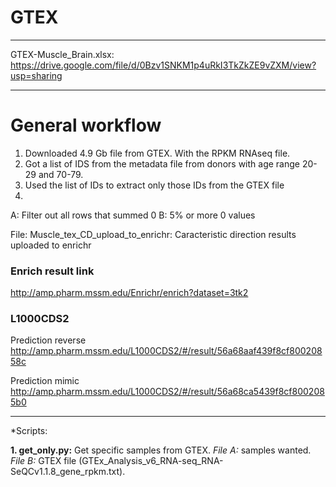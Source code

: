 # GTEX
________________________________________________________________________________________________________________________

GTEX-Muscle_Brain.xlsx: https://drive.google.com/file/d/0Bzv1SNKM1p4uRkI3TkZkZE9vZXM/view?usp=sharing
________________________________________________________________________________________________________________________

# General workflow

1. Downloaded 4.9 Gb file from GTEX. With the RPKM RNAseq file.
2. Got a list of IDS from the metadata file from donors with age range 20-29 and 70-79.
3. Used the list of IDs to extract only those IDs from the GTEX file
4.
  A: Filter out all rows that summed 0 
  B: 5% or more 0 values

File: Muscle_tex_CD_upload_to_enrichr: Caracteristic direction results uploaded to enrichr


### Enrich result link 
  http://amp.pharm.mssm.edu/Enrichr/enrich?dataset=3tk2

### L1000CDS2
  Prediction reverse
  http://amp.pharm.mssm.edu/L1000CDS2/#/result/56a68aaf439f8cf80020858c

  Prediction mimic
  http://amp.pharm.mssm.edu/L1000CDS2/#/result/56a68ca5439f8cf8002085b0

________________________________________________________________________________________________________________________

*Scripts:

**1. get_only.py:** Get specific samples from GTEX. 
*File A:* samples wanted.
*File B:* GTEX file (GTEx_Analysis_v6_RNA-seq_RNA-SeQCv1.1.8_gene_rpkm.txt).
